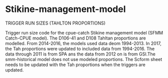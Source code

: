 # Stikine-management-model
TRIGGER RUN SIZES (TAHLTON PROPORTIONS)

Trigger run size code for the cpue-catch Stikine management model (SFMM Catch-CPUE model). The D106-41 and D108 Tahltan proportions are modelled. From 2014-2016, the models used data deom 1994-2013. In 2017, the Tah proportions were updated to included data from 1994-2016. The data through 2011 is from SPA ans the data from 2012 on is from GSI.The smm-historical model does not use modeled proportions. The Scform sheet needs to be updated with the Tah proportions when the triggers are updated.
